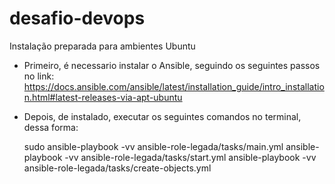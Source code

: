 # desafio-devops

Instalação preparada para ambientes Ubuntu 
 - Primeiro, é necessario instalar o Ansible, seguindo os seguintes passos no link: https://docs.ansible.com/ansible/latest/installation_guide/intro_installation.html#latest-releases-via-apt-ubuntu
 
 - Depois, de instalado, executar os seguintes comandos no terminal, dessa forma: 
 
   sudo ansible-playbook -vv ansible-role-legada/tasks/main.yml
   ansible-playbook -vv ansible-role-legada/tasks/start.yml
   ansible-playbook -vv ansible-role-legada/tasks/create-objects.yml 
